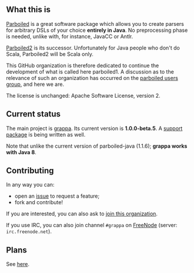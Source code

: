 ## What this is

[Parboiled](https://github.com/sirthias/parboiled) is a great software package which allows you to
create parsers for arbitrary DSLs of your choice **entirely in Java**. No preprocessing phase is
needed, unlike with, for instance, JavaCC or Antlr.

[Parboiled2](https://github.com/sirthias/parboiled2) is its successor. Unfortunately for Java people
who don't do Scala, Parboiled2 will be Scala only.

This GitHub organization is therefore dedicated to continue the development of
what is called here parboiled1. A discussion as to the relevance of such an
organization has occurred on the [parboiled users
group](http://users.parboiled.org/Parboiled-quot-1-quot-status-as-of-today-Possibility-of-a-fork-td4024289.html),
and here we are.

The license is unchanged: Apache Software License, version 2.

## Current status

The main project is [grappa](https://github.com/parboiled1/grappa). Its current version is
**1.0.0-beta.5**. A [support package](https://github.com/parboiled1/grappa-support) is being
written as well.

Note that unlike the current version of parboiled-java (1.1.6); **grappa works with Java 8**.

## Contributing

In any way you can:

* open an [issue](https://github.com/parboiled1/grappa/issues) to request a feature;
* fork and contribute!

If you are interested, you can also ask to [join this organization](https://github.com/parboiled1).

If you use IRC, you can also join channel `#grappa` on [FreeNode](http://freenode.net) (server:
`irc.freenode.net`).

## Plans

See [here](https://github.com/parboiled1/grappa/wiki).
